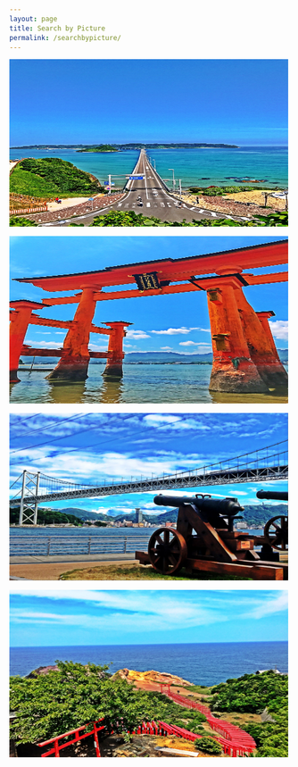 ```yaml
---
layout: page
title: Search by Picture
permalink: /searchbypicture/
---
```


<link rel="stylesheet" href="https://cdn.jsdelivr.net/bxslider/4.2.12/jquery.bxslider.css">
<script src="https://ajax.googleapis.com/ajax/libs/jquery/3.1.1/jquery.min.js"></script>
<script src="https://cdn.jsdelivr.net/bxslider/4.2.12/jquery.bxslider.min.js"></script>

<script type="text/javascript">
        $(document).ready(function(){
            $('.slider').bxSlider({
                auto: true,
                pause: 5000,
            });
        });
</script>


<div class="slider">
        <a href="searchbyprefecture.markdown">
                <img src="8D0BE253-069E-48F3-B903-DE002E58BF93-min.jpeg" width="500" height="300" alt="Tsunoshima Ohashi (Yamaguchi)"></a>
        <p><a href="searchbyprefecture.markdown">
        <img src="94330D2F-2703-47D2-BA21-89AE2FFF84D5-min.jpeg" width="500" height="300" alt="Istukuma Jinja (Hiroshima)"></a>
        <p><a href="searchbyprefecture.markdown">
        <img src="A54B0539-92DD-4828-A5D3-2D3123BD897B-min.jpeg" width="500" height="300" alt="Kanmon Kaikyo (Yamaguchi/Fukuoka)"></a>
        <p><a href="searchbyprefecture.markdown">
        <img src="CD2C95F7-AF6B-4474-9980-AAA17B422D3E-min.jpeg" width="500" height="300" alt="Motonosumi Inari Jinja (Yamaguchi)"></a>
</div>
                                                                                  
